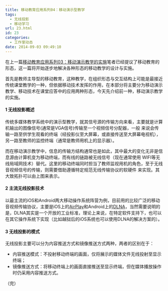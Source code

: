```yaml
---
title: 移动教育应用系列04：移动演示型教学
tags:
  - 无线投影
  - 移动学习
url: 23.html
id: 23
categories:
  - 工作室动态
date: 2014-09-03 09:49:10
---
```


在上一篇[移动教育应用系列03：移动演示教学的实施](http://www.ilester.net/archives/21)笔者已经提议了移动教育的形态，这一篇将开始逐步地解决各种形态的移动教学的设计与实施。

首先是教师主导型的移动教育，这种教学，在组织形态与交互结构上可能是最接近传统课堂教学的一种，但依据移动技术发挥的作用，在本部分将主要分为移动演示教学、移动技术在课堂应答中的应用两种形态，今天先介绍前一种，移动演示教学的实施。

#### 1 无线投影概述

传统多媒体教学系统中的演示型教学，就其信号源的传输方向来看，主要就是计算机输出的图像信号(通常是VGA信号)传输至一个视频信号分配器，一般 来说会传输一路至供学生观看的终端（经投影仪至大屏幕，或直接传送至大屏幕电视机），另一路至教师的监控终端（通常是教师用机上的显示器）。

而在移动演示教学中，信息的传输方结构通常也是如此，其中最大的变化无非是信息源由计算机变为移动终端，而有线的链路被无线信号（现在通常使用 WIFI等无线局域网技术）替代。这里的移动终端同时担当了教师监视用机的角色，至于无线音视频信号的传输，则需要借助遵循特定规范无线传输协议的软硬件 来实现。其大致拓扑可以由上图来表示。

#### 2 主流无线投影技术

以最主流的iOS和Android两大移动操作系统阵营为例，目前用的比较广泛的移动音视频传输协议，主要是iOS上的[AirPlay](http://www.apple.com/airplay/)和Android上的[DLNA](http://baike.baidu.com/link?url=2borBwulhPSVkqxgUsB4ATr7XV1a8ag5LRjAX6v8RiJ3SGStZuOjIoSuoDn8uTzd)，当然需要说明的是，DLNA其实是一个开放的工业标准，理论上来说，在特定软件支持下，也可以在其它操作系统下实现（比如越狱后的iOS系统也可以使用DLNA的解决方案的）。

#### 3 无线投影的模式

无线投影主要可以分为内容推送方式和镜像推送方式两种，两者的区别在于：

*   内容推送模式：不投射移动终端的画面，仅将展示的媒体文件无线投射至显示终端；
*   镜像推送方式：将移动终端上的画面直接推送至显示终端，但在媒体播放操作时仍采用内容推送方式。

（完）